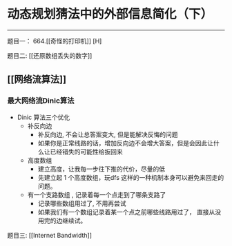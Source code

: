 # 动态规划猜法中的外部信息简化（下）

---

题目一： 664.[[奇怪的打印机]] [H]

题目二: [[还原数组丢失的数字]]

## [[网络流算法]]
### 最大网络流Dinic算法
- Dinic 算法三个优化  
    - 补反向边  
        - 补反向边, 不会让总答案变大, 但是能解决反悔的问题  
        - 如果你是正常线路的话，增加反向边不会增大答案，但是会因此让什么让已经错失的可能性给扳回来  
    - 高度数组  
        - 建立高度，让我每一步往下推的代价，尽量的低  
        - 先建立起 1 个高度数组，玩dfs 这样的一种机制本身可以避免来回走的问题。  
    - 有一个支路数组  , 记录着每一个点走到了哪条支路了  
        - 记录哪些数组用过了, 不用再尝试  
        - 如果我们有一个数组记录着某一个点之前哪些线路用过了，  直接从没用完的边继续试。 


题目三: [[Internet Bandwidth]]  
